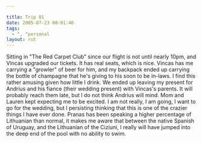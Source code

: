 ```yaml
---

title: Trip 01
date: 2005-07-23 00:01:46
tags:
  - ", "personal
layout: rut
---
```


<p>Sitting in "The Red Carpet Club" since our flight is not until nearly 10pm, and Vincas upgraded our tickets.  It has real seats, which is nice.  Vincas has me carrying a "growler" of beer for him, and my backpack ended up carrying the bottle of champagne that he's giving to his soon to be in-laws.  I find this rather amusing given how little I drink.  We ended up leaving my present for Andrius and his fiance (their wedding present) with Vincas's parents. It will probably reach them late, but I do not think Andrius will mind. Mom and Lauren kept expecting me to be excited.  I am not really, I am going, I want to go for the wedding, but I persisting thinking that this is one of the crazier things I have ever done.  Pranas has been speaking a higher percentage of Lithuanian than normal, it makes me aware that between the native Spanish of Uruguay, and the Lithuanian of the Ciziuni, I really will have jumped into the deep end of the pool with no ability to swim. </p>

